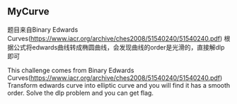 ## MyCurve
题目来自Binary Edwards Curves(https://www.iacr.org/archive/ches2008/51540240/51540240.pdf)
根据公式将edwards曲线转成椭圆曲线，会发现曲线的order是光滑的，直接解dlp即可

This challenge comes from Binary Edwards Curves(https://www.iacr.org/archive/ches2008/51540240/51540240.pdf)
Transform edwards curve into elliptic curve and you will find it has a smooth order. Solve the dlp problem and you can get flag.